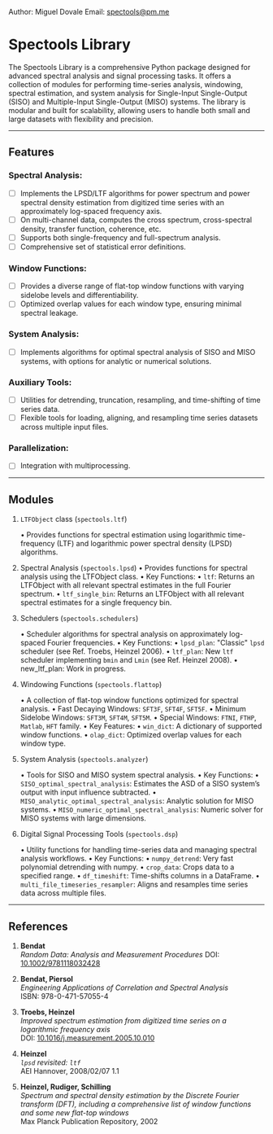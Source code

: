 Author: Miguel Dovale
Email: spectools@pm.me

# Spectools Library

The Spectools Library is a comprehensive Python package designed for advanced spectral analysis and signal processing tasks. It offers a collection of modules for performing time-series analysis, windowing, spectral estimation, and system analysis for Single-Input Single-Output (SISO) and Multiple-Input Single-Output (MISO) systems. The library is modular and built for scalability, allowing users to handle both small and large datasets with flexibility and precision.

***

## Features

### Spectral Analysis:

- [ ] Implements the LPSD/LTF algorithms for power spectrum and power spectral density estimation from digitized time series with an approximately log-spaced frequency axis.
- [ ] On multi-channel data, computes the cross spectrum, cross-spectral density, transfer function, coherence, etc.
- [ ] Supports both single-frequency and full-spectrum analysis.
- [ ] Comprehensive set of statistical error definitions.

### Window Functions:
- [ ] Provides a diverse range of flat-top window functions with varying sidelobe levels and differentiability.
- [ ] Optimized overlap values for each window type, ensuring minimal spectral leakage.

### System Analysis:
- [ ] Implements algorithms for optimal spectral analysis of SISO and MISO systems, with options for analytic or numerical solutions.

### Auxiliary Tools:
- [ ] Utilities for detrending, truncation, resampling, and time-shifting of time series data.
- [ ] Flexible tools for loading, aligning, and resampling time series datasets across multiple input files.

### Parallelization:
- [ ] Integration with multiprocessing.

***

## Modules

1. `LTFObject` class (`spectools.ltf`)

	•	Provides functions for spectral estimation using logarithmic time-frequency (LTF) and logarithmic power spectral density (LPSD) algorithms.
	
2. Spectral Analysis (`spectools.lpsd`)
	•	Provides functions for spectral analysis using the LTFObject class.
	•	Key Functions:
	•	`ltf`: Returns an LTFObject with all relevant spectral estimates in the full Fourier spectrum.
	•	`ltf_single_bin`: Returns an LTFObject with all relevant spectral estimates for a single frequency bin.

3. Schedulers (`spectools.schedulers`)

	•	Scheduler algorithms for spectral analysis on approximately log-spaced Fourier frequencies.
	•	Key Functions:
	•	`lpsd_plan`: "Classic" `lpsd` scheduler (see Ref. Troebs, Heinzel 2006).
	•	`ltf_plan`: New `ltf` scheduler implementing `bmin` and `Lmin` (see Ref. Heinzel 2008).
	•	new_ltf_plan: Work in progress.

4. Windowing Functions (`spectools.flattop`)

	•	A collection of flat-top window functions optimized for spectral analysis.
	•	Fast Decaying Windows: `SFT3F`, `SFT4F`, `SFT5F`.
	•	Minimum Sidelobe Windows: `SFT3M`, `SFT4M`, `SFT5M`.
	•	Special Windows: `FTNI`, `FTHP`, `Matlab`, `HFT` family.
	•	Key Features:
	•	`win_dict`: A dictionary of supported window functions.
	•	`olap_dict`: Optimized overlap values for each window type.

5. System Analysis (`spectools.analyzer`)

	•	Tools for SISO and MISO system spectral analysis.
	•	Key Functions:
	•	`SISO_optimal_spectral_analysis`: Estimates the ASD of a SISO system’s output with input influence subtracted.
	•	`MISO_analytic_optimal_spectral_analysis`: Analytic solution for MISO systems.
	•	`MISO_numeric_optimal_spectral_analysis`: Numeric solver for MISO systems with large dimensions.

6. Digital Signal Processing Tools (`spectools.dsp`)

	•	Utility functions for handling time-series data and managing spectral analysis workflows.
	•	Key Functions:
	•	`numpy_detrend`: Very fast polynomial detrending with numpy.
	•	`crop_data`: Crops data to a specified range.
	•	`df_timeshift`: Time-shifts columns in a DataFrame.
	•	`multi_file_timeseries_resampler`: Aligns and resamples time series data across multiple files.

***

## References

1. **Bendat**  
   *Random Data: Analysis and Measurement Procedures*
   DOI: [10.1002/9781118032428](https://doi.org/10.1002/9781118032428)

2. **Bendat, Piersol**  
   *Engineering Applications of Correlation and Spectral Analysis*  
   ISBN: 978-0-471-57055-4

3. **Troebs, Heinzel**  
   *Improved spectrum estimation from digitized time series on a logarithmic frequency axis*  
   DOI: [10.1016/j.measurement.2005.10.010](https://doi.org/10.1016/j.measurement.2005.10.010)
   
4. **Heinzel**  
   *`lpsd` revisited: `ltf`*  
   AEI Hannover, 2008/02/07 1.1

5. **Heinzel, Rudiger, Schilling**  
   *Spectrum and spectral density estimation by the Discrete Fourier transform (DFT), including a comprehensive list of window functions and some new flat-top windows*  
   Max Planck Publication Repository, 2002